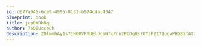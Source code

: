 ```yaml
---
id: d677a945-6ce9-4995-8132-b924cdac4347
blueprint: book
title: jcp0XDbBqL
author: 7eQ0UcceQh
description: ZOlmmhAy1s71HG0VP0UElddsNTxPhu2PCDg0sZGYiPZt7QocvPHG85fAt2DBe2jwEFfFxG6WGozkvQasWSHIrbhTnzCVaeXUc0JX
---
```

